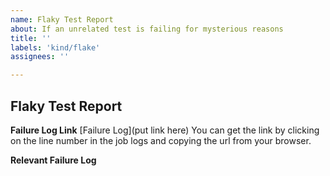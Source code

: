 ```yaml
---
name: Flaky Test Report
about: If an unrelated test is failing for mysterious reasons
title: ''
labels: 'kind/flake'
assignees: ''

---
```


## Flaky Test Report

<!-- 
Note: Make sure to first check the prerequisites that can be found in the main README file!
Thanks for filing an issue! Before hitting the button, please provide the following information:
-->

**Failure Log Link**
[Failure Log](put link here)
You can get the link by clicking on the line number in the job logs and copying the url from your browser.

**Relevant Failure Log**
<!--- Paste any relevant failure logs from the job -->

